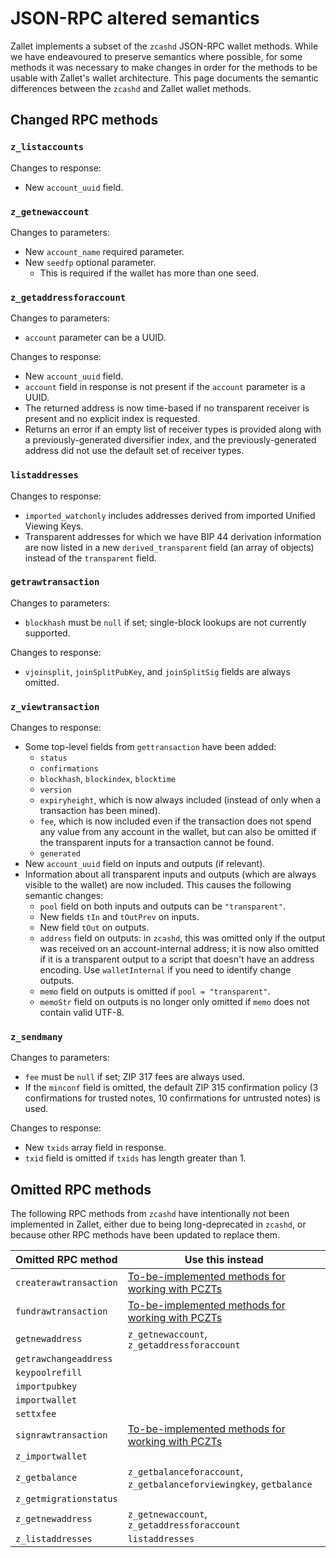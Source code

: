 # JSON-RPC altered semantics

Zallet implements a subset of the `zcashd` JSON-RPC wallet methods. While we
have endeavoured to preserve semantics where possible, for some methods it was
necessary to make changes in order for the methods to be usable with Zallet's
wallet architecture. This page documents the semantic differences between the
`zcashd` and Zallet wallet methods.

## Changed RPC methods

### `z_listaccounts`

Changes to response:
- New `account_uuid` field.

### `z_getnewaccount`

Changes to parameters:
- New `account_name` required parameter.
- New `seedfp` optional parameter.
  - This is required if the wallet has more than one seed.

### `z_getaddressforaccount`

Changes to parameters:
- `account` parameter can be a UUID.

Changes to response:
- New `account_uuid` field.
- `account` field in response is not present if the `account` parameter is a UUID.
- The returned address is now time-based if no transparent receiver is present
  and no explicit index is requested.
- Returns an error if an empty list of receiver types is provided along with a
  previously-generated diversifier index, and the previously-generated address
  did not use the default set of receiver types.

### `listaddresses`

Changes to response:
- `imported_watchonly` includes addresses derived from imported Unified Viewing
  Keys.
- Transparent addresses for which we have BIP 44 derivation information are now
  listed in a new `derived_transparent` field (an array of objects) instead of
  the `transparent` field.

### `getrawtransaction`

Changes to parameters:
- `blockhash` must be `null` if set; single-block lookups are not currently
  supported.

Changes to response:
- `vjoinsplit`, `joinSplitPubKey`, and `joinSplitSig` fields are always omitted.

### `z_viewtransaction`

Changes to response:
- Some top-level fields from `gettransaction` have been added:
  - `status`
  - `confirmations`
  - `blockhash`, `blockindex`, `blocktime`
  - `version`
  - `expiryheight`, which is now always included (instead of only when a
    transaction has been mined).
  - `fee`, which is now included even if the transaction does not spend any
    value from any account in the wallet, but can also be omitted if the
    transparent inputs for a transaction cannot be found.
  - `generated`
- New `account_uuid` field on inputs and outputs (if relevant).
- Information about all transparent inputs and outputs (which are always visible
  to the wallet) are now included. This causes the following semantic changes:
  - `pool` field on both inputs and outputs can be `"transparent"`.
  - New fields `tIn` and `tOutPrev` on inputs.
  - New field `tOut` on outputs.
  - `address` field on outputs: in `zcashd`, this was omitted only if the output
    was received on an account-internal address; it is now also omitted if it is
    a transparent output to a script that doesn't have an address encoding. Use
    `walletInternal` if you need to identify change outputs.
  - `memo` field on outputs is omitted if `pool = "transparent"`.
  - `memoStr` field on outputs is no longer only omitted if `memo` does not
    contain valid UTF-8.

### `z_sendmany`

Changes to parameters:
- `fee` must be `null` if set; ZIP 317 fees are always used.
- If the `minconf` field is omitted, the default ZIP 315 confirmation policy
  (3 confirmations for trusted notes, 10 confirmations for untrusted notes)
  is used.

Changes to response:
- New `txids` array field in response.
- `txid` field is omitted if `txids` has length greater than 1.

## Omitted RPC methods

The following RPC methods from `zcashd` have intentionally not been implemented
in Zallet, either due to being long-deprecated in `zcashd`, or because other RPC
methods have been updated to replace them.

| Omitted RPC method     | Use this instead |
|------------------------|------------------|
| `createrawtransaction` | [To-be-implemented methods for working with PCZTs][pczts] |
| `fundrawtransaction`   | [To-be-implemented methods for working with PCZTs][pczts] |
| `getnewaddress`        | `z_getnewaccount`, `z_getaddressforaccount` |
| `getrawchangeaddress`  |
| `keypoolrefill`        |
| `importpubkey`         |
| `importwallet`         |
| `settxfee`             |
| `signrawtransaction`   | [To-be-implemented methods for working with PCZTs][pczts] |
| `z_importwallet`       |
| `z_getbalance`         | `z_getbalanceforaccount`, `z_getbalanceforviewingkey`, `getbalance` |
| `z_getmigrationstatus` |
| `z_getnewaddress`      | `z_getnewaccount`, `z_getaddressforaccount` |
| `z_listaddresses`      | `listaddresses` |

[pczts]: https://github.com/zcash/wallet/issues/99
